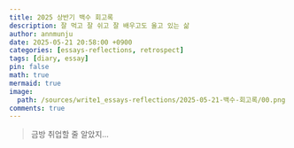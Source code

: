 ```yaml
---
title: 2025 상반기 백수 회고록
description: 잘 먹고 잘 쉬고 잘 배우고도 울고 있는 삶
author: annmunju
date: 2025-05-21 20:58:00 +0900
categories: [essays-reflections, retrospect]
tags: [diary, essay]
pin: false
math: true
mermaid: true
image:
  path: /sources/write1_essays-reflections/2025-05-21-백수-회고록/00.png
comments: true
---
```


> 금방 취업할 줄 알았지...

